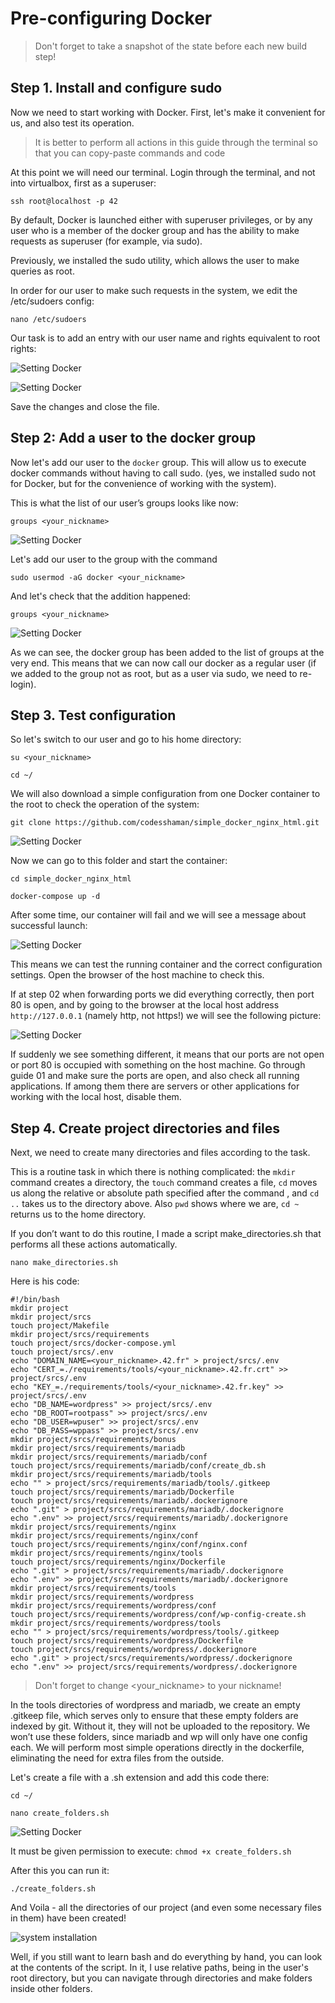 # Pre-configuring Docker

> Don't forget to take a snapshot of the state before each new build step!

## Step 1. Install and configure sudo

Now we need to start working with Docker. First, let's make it convenient for us, and also test its operation.

> It is better to perform all actions in this guide through the terminal so that you can copy-paste commands and code

At this point we will need our terminal. Login through the terminal, and not into virtualbox, first as a superuser:

```ssh root@localhost -p 42```

By default, Docker is launched either with superuser privileges, or by any user who is a member of the docker group and has the ability to make requests as superuser (for example, via sudo).

Previously, we installed the sudo utility, which allows the user to make queries as root.

In order for our user to make such requests in the system, we edit the /etc/sudoers config:

```nano /etc/sudoers```

Our task is to add an entry with our user name and rights equivalent to root rights:

![Setting Docker](media/setting_docker/step_5.png)

![Setting Docker](media/setting_docker/step_6.png)

Save the changes and close the file.

## Step 2: Add a user to the docker group

Now let's add our user to the ```docker``` group. This will allow us to execute docker commands without having to call sudo. (yes, we installed sudo not for Docker, but for the convenience of working with the system).

This is what the list of our user’s groups looks like now:

```groups <your_nickname>```

![Setting Docker](media/setting_docker/step_0.png)

Let's add our user to the group with the command

```sudo usermod -aG docker <your_nickname>```

And let's check that the addition happened:

```groups <your_nickname>```

![Setting Docker](media/setting_docker/step_1.png)

As we can see, the docker group has been added to the list of groups at the very end. This means that we can now call our docker as a regular user (if we added to the group not as root, but as a user via sudo, we need to re-login).

## Step 3. Test configuration

So let's switch to our user and go to his home directory:

```su <your_nickname>```

```cd ~/```

We will also download a simple configuration from one Docker container to the root to check the operation of the system:

```git clone https://github.com/codesshaman/simple_docker_nginx_html.git```

![Setting Docker](media/setting_docker/step_2.png)

Now we can go to this folder and start the container:

```cd simple_docker_nginx_html```

```docker-compose up -d```

After some time, our container will fail and we will see a message about successful launch:

![Setting Docker](media/setting_docker/step_3.png)

This means we can test the running container and the correct configuration settings. Open the browser of the host machine to check this.

If at step 02 when forwarding ports we did everything correctly, then port 80 is open, and by going to the browser at the local host address ```http://127.0.0.1``` (namely http, not https!) we will see the following picture:

![Setting Docker](media/setting_docker/step_4.png)

If suddenly we see something different, it means that our ports are not open or port 80 is occupied with something on the host machine. Go through guide 01 and make sure the ports are open, and also check all running applications. If among them there are servers or other applications for working with the local host, disable them.

## Step 4. Create project directories and files

Next, we need to create many directories and files according to the task.

This is a routine task in which there is nothing complicated: the ```mkdir``` command creates a directory, the ```touch``` command creates a file, ```cd``` moves us along the relative or absolute path specified after the command , and ```cd ..``` takes us to the directory above. Also ``pwd`` shows where we are, ``cd ~`` returns us to the home directory.

If you don’t want to do this routine, I made a script make_directories.sh that performs all these actions automatically.

``nano make_directories.sh``

Here is his code:

```
#!/bin/bash
mkdir project
mkdir project/srcs
touch project/Makefile
mkdir project/srcs/requirements
touch project/srcs/docker-compose.yml
touch project/srcs/.env
echo "DOMAIN_NAME=<your_nickname>.42.fr" > project/srcs/.env
echo "CERT_=./requirements/tools/<your_nickname>.42.fr.crt" >> project/srcs/.env
echo "KEY_=./requirements/tools/<your_nickname>.42.fr.key" >> project/srcs/.env
echo "DB_NAME=wordpress" >> project/srcs/.env
echo "DB_ROOT=rootpass" >> project/srcs/.env
echo "DB_USER=wpuser" >> project/srcs/.env
echo "DB_PASS=wppass" >> project/srcs/.env
mkdir project/srcs/requirements/bonus
mkdir project/srcs/requirements/mariadb
mkdir project/srcs/requirements/mariadb/conf
touch project/srcs/requirements/mariadb/conf/create_db.sh
mkdir project/srcs/requirements/mariadb/tools
echo "" > project/srcs/requirements/mariadb/tools/.gitkeep
touch project/srcs/requirements/mariadb/Dockerfile
touch project/srcs/requirements/mariadb/.dockerignore
echo ".git" > project/srcs/requirements/mariadb/.dockerignore
echo ".env" >> project/srcs/requirements/mariadb/.dockerignore
mkdir project/srcs/requirements/nginx
mkdir project/srcs/requirements/nginx/conf
touch project/srcs/requirements/nginx/conf/nginx.conf
mkdir project/srcs/requirements/nginx/tools
touch project/srcs/requirements/nginx/Dockerfile
echo ".git" > project/srcs/requirements/mariadb/.dockerignore
echo ".env" >> project/srcs/requirements/mariadb/.dockerignore
mkdir project/srcs/requirements/tools
mkdir project/srcs/requirements/wordpress
mkdir project/srcs/requirements/wordpress/conf
touch project/srcs/requirements/wordpress/conf/wp-config-create.sh
mkdir project/srcs/requirements/wordpress/tools
echo "" > project/srcs/requirements/wordpress/tools/.gitkeep
touch project/srcs/requirements/wordpress/Dockerfile
touch project/srcs/requirements/wordpress/.dockerignore
echo ".git" > project/srcs/requirements/wordpress/.dockerignore
echo ".env" >> project/srcs/requirements/wordpress/.dockerignore
```

> Don't forget to change <your_nickname> to your nickname!

In the tools directories of wordpress and mariadb, we create an empty .gitkeep file, which serves only to ensure that these empty folders are indexed by git. Without it, they will not be uploaded to the repository. We won’t use these folders, since mariadb and wp will only have one config each. We will perform most simple operations directly in the dockerfile, eliminating the need for extra files from the outside.

Let's create a file with a .sh extension and add this code there:

``cd ~/``

``nano create_folders.sh``

![Setting Docker](media/setting_docker/step_7.png)

It must be given permission to execute:
``chmod +x create_folders.sh``

After this you can run it:

``./create_folders.sh``

And Voila - all the directories of our project (and even some necessary files in them) have been created!

![system installation](media/stickers/e.png)

Well, if you still want to learn bash and do everything by hand, you can look at the contents of the script. In it, I use relative paths, being in the user's root directory, but you can navigate through directories and make folders inside other folders.
